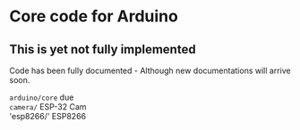 # Core code for Arduino
## This is yet not fully implemented
Code has been fully documented - Although new documentations will arrive soon.

`arduino/core` due<br>
`camera/` ESP-32 Cam<br>
'esp8266/' ESP8266<br>